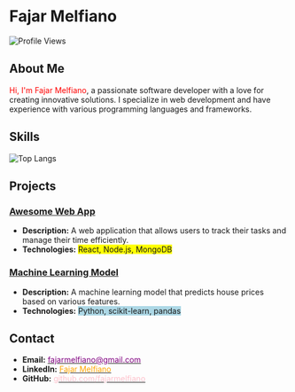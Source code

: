 # Fajar Melfiano

![Profile Views](https://komarev.com/ghpvc/?username=username&color=blue)

## About Me
<span style="color: red;">Hi, I'm Fajar Melfiano</span>, a passionate software developer with a love for creating innovative solutions. I specialize in web development and have experience with various programming languages and frameworks.

## Skills
![Top Langs](https://github-readme-stats.vercel.app/api/top-langs/?username=fajarmelfiano&layout=compact&theme=default)

## Projects
### <span style="color: green;">[Awesome Web App](https://github.com/username/awesome-web-app)</span>
- **Description:** A web application that allows users to track their tasks and manage their time efficiently.
- **Technologies:** <span style="background-color: yellow;">React, Node.js, MongoDB</span>

### <span style="color: blue;">[Machine Learning Model](https://github.com/username/house-price-prediction)</span>
- **Description:** A machine learning model that predicts house prices based on various features.
- **Technologies:** <span style="background-color: lightblue;">Python, scikit-learn, pandas</span>

## Contact
- **Email:** [<span style="color: purple;">fajarmelfiano@gmail.com</span>](mailto:fajarmelfiano@gmail.com)
- **LinkedIn:** [<span style="color: orange;">Fajar Melfiano</span>](https://www.linkedin.com/in/fajarmelfiano)
- **GitHub:** [<span style="color: pink;">github.com/fajarmelfiano</span>](https://github.com/fajarmelfiano)
